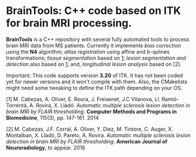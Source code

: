 # BrainTools: C++ code based on ITK for brain MRI processing.

__BrainTools__ is a C++ repository with several fully automated tools to process brain MRI data from MS patients. Currently it implements _bias correction_ using the __N4__ algorithm; _atlas registration_ using affine and b-splines transformations; _tissue segmentation_ based on [1](https://github.com/NIC-VICOROB/braintools/edit/master/README.md#1); _lesion segmentation and detection_ also based on [1](1); and, _longitudinal lesion analysis_ based on [2].

Important:
This code supports version **3.20** of ITK. It has not been coded yet for newer versions and it won't compile with them. Also, the CMakelists might need some tweaking to define the ITK path depending on your OS.

[1] M. Cabezas, A. Oliver, E. Roura, J. Freixenet, J.C Vilanova, Ll. Ramió-Torrentà, A. Rovira, X. Lladó. _Automatic multiple sclerosis lesion detection in brain MRI by FLAIR thresholding_. __Computer Methods and Programs in Biomedicine__, 115(3), pp. 147-161. 2014

[2] M. Cabezas, J.F. Corral, A. Oliver, Y. Diez, M. Tintore, C. Auger, X. Montalban, X. Lladó, D. Pareto, A. Rovira. _Automatic multiple sclerosis lesion detection in brain MRI by FLAIR thresholding_. __American Journal of Neuroradiology__, to appear. 2016 
